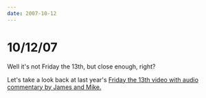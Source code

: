 ```yaml
---
date: 2007-10-12
---
```

# 10/12/07

Well it's not Friday the 13th, but close enough, right?

Let's take a look back at last year's [Friday the 13th video with audio commentary by James and Mike.](https://web.archive.org/web/20091104032016/http://www.youtube.com/watch?v=E7OKDwX4Auw)